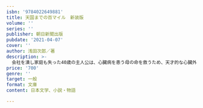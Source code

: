 ```yaml
---
isbn: '9784022649881'
title: 天国までの百マイル　新装版
volume: ''
series: ''
publisher: 朝日新聞出版
pubdate: '2021-04-07'
cover: ''
author: 浅田次郎／著
description: >-
  会社を潰し家庭も失った40歳の主人公は、心臓病を患う母の命を救うため、天才的な心臓外科医がいるという病院をめざし、命がけの旅に出る。親子の絆、男女の悲しい恋模様を描く、累計50万部突破の感動作。文字を大きく、新装版として出版。
price: '700'
genre: ''
target: 一般
format: 文庫
content: 日本文学、小説・物語

---
```

